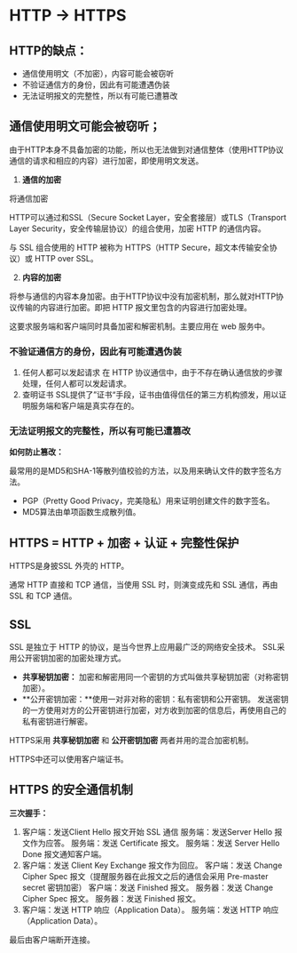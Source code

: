 # HTTP -> HTTPS 
## HTTP的缺点：

- 通信使用明文（不加密），内容可能会被窃听
- 不验证通信方的身份，因此有可能遭遇伪装
- 无法证明报文的完整性，所以有可能已遭篡改

##  通信使用明文可能会被窃听；
由于HTTP本身不具备加密的功能，所以也无法做到对通信整体（使用HTTP协议通信的请求和相应的内容）进行加密，即使用明文发送。

1. **通信的加密**

将通信加密

HTTP可以通过和SSL（Secure Socket Layer，安全套接层）或TLS（Transport Layer Security，安全传输层协议）的组合使用，加密 HTTP 的通信内容。

与 SSL 组合使用的 HTTP 被称为 HTTPS（HTTP Secure，超文本传输安全协议）或 HTTP over SSL。

2. **内容的加密**

将参与通信的内容本身加密。由于HTTP协议中没有加密机制，那么就对HTTP协议传输的内容进行加密。即把 HTTP 报文里包含的内容进行加密处理。

这要求服务端和客户端同时具备加密和解密机制。主要应用在 web 服务中。

### 不验证通信方的身份，因此有可能遭遇伪装
1. 任何人都可以发起请求
在 HTTP 协议通信中，由于不存在确认通信放的步骤处理，任何人都可以发起请求。
2. 查明证书
SSL提供了”证书“手段，证书由值得信任的第三方机构颁发，用以证明服务端和客户端是真实存在的。

### 无法证明报文的完整性，所以有可能已遭篡改
**如何防止篡改：**

最常用的是MD5和SHA-1等散列值校验的方法，以及用来确认文件的数字签名方法。

- PGP（Pretty Good Privacy，完美隐私）用来证明创建文件的数字签名。
- MD5算法由单项函数生成散列值。

## HTTPS = HTTP + 加密 + 认证 + 完整性保护
HTTPS是身披SSL 外壳的 HTTP。

通常 HTTP 直接和 TCP 通信，当使用 SSL 时，则演变成先和 SSL 通信，再由 SSL 和 TCP 通信。

## SSL

SSL 是独立于 HTTP 的协议，是当今世界上应用最广泛的网络安全技术。
SSL采用公开密钥加密的加密处理方式。

- **共享秘钥加密：** 加密和解密用同一个密钥的方式叫做共享秘钥加密（对称密钥加密）。
- **公开密钥加密：**使用一对非对称的密钥：私有密钥和公开密钥。
发送密钥的一方使用对方的公开密钥进行加密，对方收到加密的信息后，再使用自己的私有密钥进行解密。

HTTPS采用 **共享秘钥加密** 和 **公开密钥加密** 两者并用的混合加密机制。

HTTPS中还可以使用客户端证书。

## HTTPS 的安全通信机制

**三次握手：**
1. 客户端：发送Client Hello 报文开始 SSL 通信
服务端：发送Server Hello 报文作为应答。
服务端：发送 Certificate 报文。
服务端：发送 Server Hello Done 报文通知客户端。
2. 客户端：发送 Client Key Exchange 报文作为回应。
客户端：发送 Change Cipher Spec 报文（提醒服务器在此报文之后的通信会采用 Pre-master secret 密钥加密）
客户端：发送 Finished 报文。
服务器：发送 Change Cipher Spec 报文。
服务器：发送 Finished 报文。
3. 客户端：发送 HTTP 响应（Application Data）。
服务端：发送 HTTP 响应（Application Data）。

最后由客户端断开连接。

